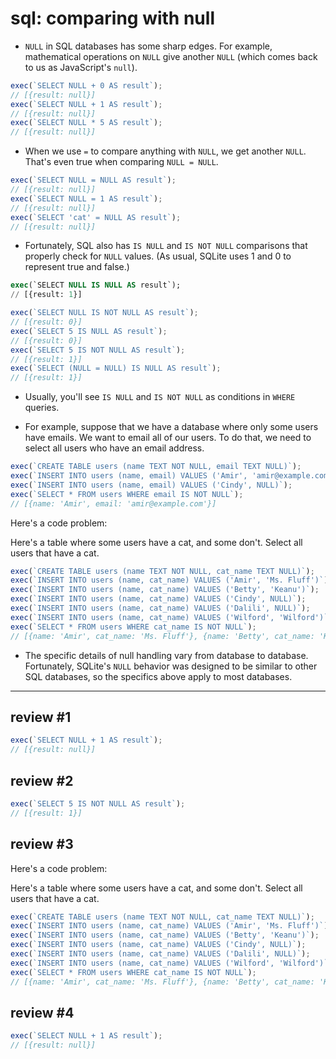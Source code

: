 # sql: comparing with null

- `NULL` in SQL databases has some sharp edges. For example, mathematical operations on `NULL` give another `NULL` (which comes back to us as JavaScript's `null`).

```js
exec(`SELECT NULL + 0 AS result`);
// [{result: null}]
exec(`SELECT NULL + 1 AS result`);
// [{result: null}]
exec(`SELECT NULL * 5 AS result`);
// [{result: null}]
```

- When we use `=` to compare anything with `NULL`, we get another `NULL`. That's even true when comparing `NULL = NULL`.

```js
exec(`SELECT NULL = NULL AS result`);
// [{result: null}]
exec(`SELECT NULL = 1 AS result`);
// [{result: null}]
exec(`SELECT 'cat' = NULL AS result`);
// [{result: null}]
```

- Fortunately, SQL also has `IS NULL` and `IS NOT NULL` comparisons that properly check for `NULL` values. (As usual, SQLite uses 1 and 0 to represent true and false.)

```sql
exec(`SELECT NULL IS NULL AS result`);
// [{result: 1}]
```

```js
exec(`SELECT NULL IS NOT NULL AS result`);
// [{result: 0}]
exec(`SELECT 5 IS NULL AS result`);
// [{result: 0}]
exec(`SELECT 5 IS NOT NULL AS result`);
// [{result: 1}]
exec(`SELECT (NULL = NULL) IS NULL AS result`);
// [{result: 1}]
```

- Usually, you'll see `IS NULL` and `IS NOT NULL` as conditions in `WHERE` queries.

- For example, suppose that we have a database where only some users have emails. We want to email all of our users. To do that, we need to select all users who have an email address.

```js
exec(`CREATE TABLE users (name TEXT NOT NULL, email TEXT NULL)`);
exec(`INSERT INTO users (name, email) VALUES ('Amir', 'amir@example.com')`);
exec(`INSERT INTO users (name, email) VALUES ('Cindy', NULL)`);
exec(`SELECT * FROM users WHERE email IS NOT NULL`);
// [{name: 'Amir', email: 'amir@example.com'}]
```

Here's a code problem:

Here's a table where some users have a cat, and some don't. Select all users that have a cat.

```js
exec(`CREATE TABLE users (name TEXT NOT NULL, cat_name TEXT NULL)`);
exec(`INSERT INTO users (name, cat_name) VALUES ('Amir', 'Ms. Fluff')`);
exec(`INSERT INTO users (name, cat_name) VALUES ('Betty', 'Keanu')`);
exec(`INSERT INTO users (name, cat_name) VALUES ('Cindy', NULL)`);
exec(`INSERT INTO users (name, cat_name) VALUES ('Dalili', NULL)`);
exec(`INSERT INTO users (name, cat_name) VALUES ('Wilford', 'Wilford')`);
exec(`SELECT * FROM users WHERE cat_name IS NOT NULL`);
// [{name: 'Amir', cat_name: 'Ms. Fluff'}, {name: 'Betty', cat_name: 'Keanu'}, {name: 'Wilford', cat_name: 'Wilford'}]
```

- The specific details of null handling vary from database to database. Fortunately, SQLite's `NULL` behavior was designed to be similar to other SQL databases, so the specifics above apply to most databases.

---

## review #1

```js
exec(`SELECT NULL + 1 AS result`);
// [{result: null}]
```

## review #2

```js
exec(`SELECT 5 IS NOT NULL AS result`);
// [{result: 1}]
```

## review #3

Here's a code problem:

Here's a table where some users have a cat, and some don't. Select all users that have a cat.

```js
exec(`CREATE TABLE users (name TEXT NOT NULL, cat_name TEXT NULL)`);
exec(`INSERT INTO users (name, cat_name) VALUES ('Amir', 'Ms. Fluff')`);
exec(`INSERT INTO users (name, cat_name) VALUES ('Betty', 'Keanu')`);
exec(`INSERT INTO users (name, cat_name) VALUES ('Cindy', NULL)`);
exec(`INSERT INTO users (name, cat_name) VALUES ('Dalili', NULL)`);
exec(`INSERT INTO users (name, cat_name) VALUES ('Wilford', 'Wilford')`);
exec(`SELECT * FROM users WHERE cat_name IS NOT NULL`);
// [{name: 'Amir', cat_name: 'Ms. Fluff'}, {name: 'Betty', cat_name: 'Keanu'}, {name: 'Wilford', cat_name: 'Wilford'}]
```

## review #4

```js
exec(`SELECT NULL + 1 AS result`);
// [{result: null}]
```